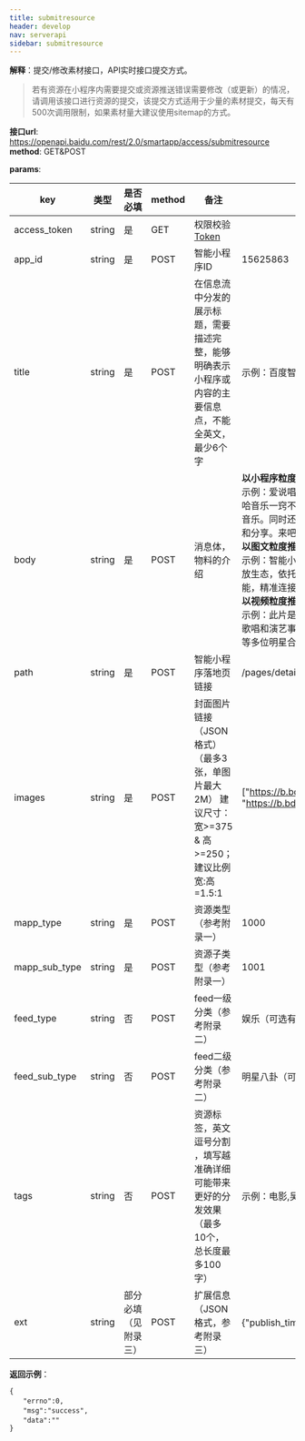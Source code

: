 ```yaml
---
title: submitresource
header: develop
nav: serverapi
sidebar: submitresource
---
```


 

**解释**：提交/修改素材接口，API实时接口提交方式。

>若有资源在小程序内需要提交或资源推送错误需要修改（或更新）的情况，请调用该接口进行资源的提交，该提交方式适用于少量的素材提交，每天有500次调用限制，如果素材量大建议使用sitemap的方式。 

**接口url**: <https://openapi.baidu.com/rest/2.0/smartapp/access/submitresource>
**method**: GET&POST

**params**:

| **key** | **类型** | **是否必填**   | **method** | **备注**  | **示例**  |
| ------ | -------- | --------- | ------- | ------ | ------- |
| access_token  | string   | 是 | GET  | 权限校验[Token](https://smartprogram.baidu.com/docs/develop/server/power/#开发者服务权限说明)|  |
| app_id  | string   | 是 | POST | 智能小程序ID | 15625863  |
| title   | string   | 是 | POST | 在信息流中分发的展示标题，需要描述完整，能够明确表示小程序或内容的主要信息点，不能全英文，最少6个字 | 示例：百度智能小程序，给你全新的智能体验   |
| body | string   | 是 | POST | 消息体，物料的介绍 | **以小程序粒度推送时，请填写小程序的详细介绍**   <br>示例：爱说唱是一款基于百度语音技术的智能小程序。即便你对嘻哈音乐一窍不通，只需对它说上几句话，便可智能合成最酷的嘻哈音乐。同时还支持歌词查看和等功能，在线即可完成rap单曲的创作和分享。来吧，让我们在嘻哈的世界肆意妄为，一起Freestyle吧！   <br> **以图文粒度推送时，请填写内容的正文** <br>   示例：智能小程序，智能连接人与信息、人与服务、人与万物的开放生态，依托以百度APP为代表的全域流量，通过百度AI开放式赋能，精准连接用户，无需下载安装便可享受智慧超前的使用体验  <br>**以视频粒度推送时，请填写视频的详细介绍** <br>  示例：此片是当年为张国荣的参演而度身订造的电影，这也是他的歌唱和演艺事业的高峰时期。由包括人气歌手露云娜、偶像锺保罗等多位明星合演，片中以张国荣为首的角色最为丰富。 |
| path | string   | 是 | POST | 智能小程序落地页链接  | /pages/detail/detail?id=100001 |
| images  | string   | 是 | POST | 封面图片链接（JSON格式）（最多3张，单图片最大2M） 建议尺寸：宽>=375 & 高>=250；建议比例 宽:高=1.5:1 | ["https://b.bdstatic.com/miniapp/resource/image/demo1.png",   "https://b.bdstatic.com/miniapp/resource/image/demo2.png"] |
| mapp_type  | string   | 是 | POST | 资源类型（参考附录一）   | 1000   |
| mapp_sub_type | string   | 是 | POST | 资源子类型（参考附录一） | 1001   |
| feed_type  | string   | 否 | POST | feed一级分类（参考附录二）  | 娱乐（可选有限集合）  |
| feed_sub_type | string   | 否 | POST | feed二级分类（参考附录二）  | 明星八卦（可选有限集合） |
| tags | string   | 否 | POST | 资源标签，英文逗号分割 ，填写越准确详细可能带来更好的分发效果（最多10个，总长度最多100字） | 示例：电影,吴亦凡  |
| ext  | string   | 部分必填（见附录三） | POST | 扩展信息（JSON格式，参考附录三）  | {"publish_time": "2018年11月1日"} |

**返回示例**：

```
{
　　"errno":0,
　　"msg":"success",
　　"data":""
}
```








